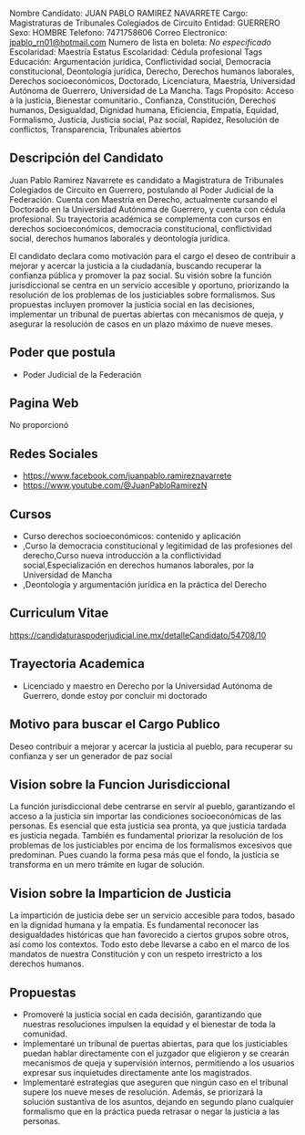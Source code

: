Nombre Candidato: JUAN PABLO RAMIREZ NAVARRETE
Cargo: Magistraturas de Tribunales Colegiados de Circuito
Entidad: GUERRERO
Sexo: HOMBRE
Telefono: 7471758606
Correo Electronico: jpablo_rn01@hotmail.com
Numero de lista en boleta: *No especificado*
Escolaridad: Maestría
Estatus Escolaridad: Cédula profesional
Tags Educación: Argumentación jurídica, Conflictividad social, Democracia constitucional, Deontología jurídica, Derecho, Derechos humanos laborales, Derechos socioeconómicos, Doctorado, Licenciatura, Maestría, Universidad Autónoma de Guerrero, Universidad de La Mancha.
Tags Propósito: Acceso a la justicia, Bienestar comunitario., Confianza, Constitución, Derechos humanos, Desigualdad, Dignidad humana, Eficiencia, Empatía, Equidad, Formalismo, Justicia, Justicia social, Paz social, Rapidez, Resolución de conflictos, Transparencia, Tribunales abiertos


## Descripción del Candidato 

Juan Pablo Ramirez Navarrete es candidato a Magistratura de Tribunales Colegiados de Circuito en Guerrero, postulando al Poder Judicial de la Federación. Cuenta con Maestría en Derecho, actualmente cursando el Doctorado en la Universidad Autónoma de Guerrero, y cuenta con cédula profesional. Su trayectoria académica se complementa con cursos en derechos socioeconómicos, democracia constitucional, conflictividad social, derechos humanos laborales y deontología jurídica.

El candidato declara como motivación para el cargo el deseo de contribuir a mejorar y acercar la justicia a la ciudadanía, buscando recuperar la confianza pública y promover la paz social. Su visión sobre la función jurisdiccional se centra en un servicio accesible y oportuno, priorizando la resolución de los problemas de los justiciables sobre formalismos. Sus propuestas incluyen promover la justicia social en las decisiones, implementar un tribunal de puertas abiertas con mecanismos de queja, y asegurar la resolución de casos en un plazo máximo de nueve meses.


## Poder que postula

- Poder Judicial de la Federación


## Pagina Web

No proporcionó


## Redes Sociales

- https://www.facebook.com/juanpablo.ramireznavarrete
- https://www.youtube.com/@JuanPabloRamirezN


## Cursos

- Curso derechos socioeconómicos: contenido y aplicación
- ,Curso la democracia constitucional y legitimidad de las profesiones del derecho,Curso nueva introducción a la conflictividad social,Especialización en derechos humanos laborales, por la Universidad de  Mancha
- ,Deontología y argumentación jurídica en la práctica del Derecho


## Curriculum Vitae

https://candidaturaspoderjudicial.ine.mx/detalleCandidato/54708/10


## Trayectoria Academica

- Licenciado y maestro en Derecho por la Universidad Autónoma de Guerrero, donde estoy por concluir mi doctorado


## Motivo para buscar el Cargo Publico

Deseo contribuir a mejorar y acercar la justicia al pueblo, para recuperar su confianza y ser un generador de paz social


## Vision sobre la Funcion Jurisdiccional

La función jurisdiccional debe centrarse en servir al pueblo, garantizando el acceso a la justicia sin importar las condiciones socioeconómicas de las personas. Es esencial que esta justicia sea pronta, ya que justicia tardada es justicia negada. También es fundamental priorizar la resolución de los problemas de los justiciables por encima de los formalismos excesivos que predominan. Pues cuando la forma pesa más que el fondo, la justicia se transforma en un mero trámite en lugar de solución.


## Vision sobre la Imparticion de Justicia

La impartición de justicia debe ser un servicio accesible para todos, basado en la dignidad humana y la empatía. Es fundamental reconocer las desigualdades históricas que han favorecido a ciertos grupos sobre otros, así como los contextos. Todo esto debe llevarse a cabo en el marco de los mandatos de nuestra Constitución y con un respeto irrestricto a los derechos humanos.


## Propuestas

- Promoveré la justicia social en cada decisión, garantizando que nuestras resoluciones impulsen la equidad y el bienestar de toda la comunidad.
- Implementaré un tribunal de puertas abiertas, para que los justiciables puedan hablar directamente con el juzgador que eligieron y se crearán mecanismos de queja y supervisión internos, permitiendo a los usuarios expresar sus inquietudes directamente ante los magistrados.
- Implementaré estrategias que aseguren que ningún caso en el tribunal supere los nueve meses de resolución. Además, se priorizará la solución sustantiva de los asuntos, dejando en segundo plano cualquier formalismo que en la práctica pueda retrasar o negar la justicia a las personas.

